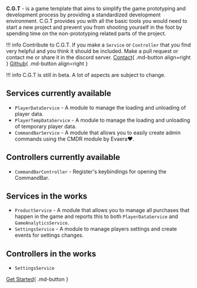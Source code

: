 **C.G.T** -  is a game template that aims to simplify the game prototyping and development process by providing a standardized development environment. C.G.T provides you with all the basic tools you would need to start a new project and prevent you from shooting yourself in the foot by spending time on the non-prototyping related parts of the project.

!!! info
    Contribute to C.G.T. If you make a `Service` or `Controller` that you find very helpful and you think it should be included. Make a pull request or contact me or share it in the discord server.
[Contact](https://discord.com/users/518944765945839635){ .md-button  align=right }
[Github](https://github.com/Chainreactionist/C.G.T/){ .md-button  align=right }


!!! info
    C.G.T is still in beta. A lot of aspects are subject to change. 

## Services currently available

* `PlayerDataService` - A module to manage the loading and unloading of player data.
* `PlayerTempDataService` - A module to manage the loading and unloading of temporary player data.
* `CommandBarService` - A module that allows you to easily create admin commands using the CMDR module by Evaera❤️.

## Controllers currently available
* `CommandBarController` - Register's keybindings for opening the CommandBar.

## Services in the works
* `ProductService` - A module that allows you to manage all purchases that happen in the game and reports this to both `PlayerDataService` and `GameAnalyticsService`.
* `SettingsService` - A module to manage players settings and create events for settings changes.

## Controllers in the works
* `SettingsService`

[Get Started](getting-started.md){ .md-button }
